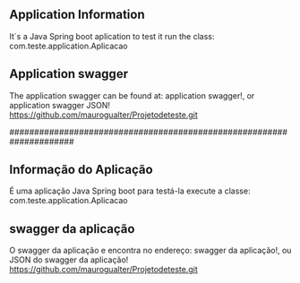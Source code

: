 ## Application Information
It`s a Java Spring boot aplication to test it run the class: com.teste.application.Aplicacao

## Application swagger

The application swagger can be found at: application swagger!, or application swagger JSON!
https://github.com/maurogualter/Projetodeteste.git


#####################################################################

## Informação do Aplicação

É uma aplicação Java Spring boot para testá-la execute a classe: com.teste.application.Aplicacao

## swagger da aplicação

O swagger da aplicação e encontra no endereço: swagger da aplicação!, ou JSON do swagger da aplicação!
https://github.com/maurogualter/Projetodeteste.git
